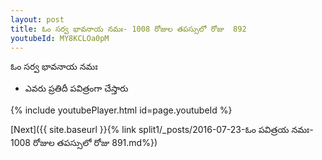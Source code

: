```yaml
---
layout: post
title: ఓం సర్వ భావనాయ నమః- 1008 రోజుల తపస్సులో రోజు  892
youtubeId: MY8KCLOa0pM
---
```

 
 
 ఓం సర్వ భావనాయ నమః  
 
 -  ఎవరు ప్రతిదీ పవిత్రంగా చేస్తారు 
 
  
 
  
 
 
 
 
 
 


{% include youtubePlayer.html id=page.youtubeId %}
 
[Next]({{ site.baseurl }}{% link  split1/_posts/2016-07-23-ఓం పవిత్రయ నమః- 1008 రోజుల తపస్సులో రోజు  891.md%})
 

